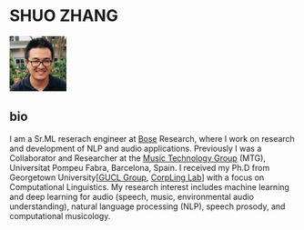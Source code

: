 # SHUO ZHANG
<img src="shuozio/s4.png" alt="drawing" width="100"/>

## bio

I am a Sr.ML reserach engineer at <a href="https://www.bose.com/en_us/index.html" target="_blank" rel="noopener">Bose</a> Research, 
where I work on research and development of NLP and audio applications. Previously I was a Collaborator and Researcher at the <a href="https://www.upf.edu/web/mtg" target="_blank" rel="noopener">Music Technology Group</a>&nbsp;(MTG), Universitat Pompeu Fabra, Barcelona, Spain. I received my Ph.D from Georgetown University[<a href="http://people.cs.georgetown.edu/nschneid/GUCL/" target="_blank" rel="noopener">GUCL Group</a>, <a href="https://corpling.uis.georgetown.edu/corpling/index.html" target="_blank" rel="noopener">CorpLing Lab</a>] with a focus on Computational Linguistics. My research interest includes machine learning and deep learning for audio (speech, music, environmental audio understanding), natural language processing (NLP), speech prosody, and computational musicology.

##